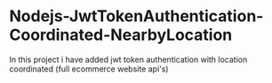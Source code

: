 # Nodejs-JwtTokenAuthentication-Coordinated-NearbyLocation
In this project i have added jwt token authentication with location coordinated (full ecommerce website api's)
